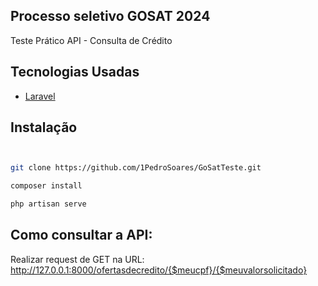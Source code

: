 ## Processo seletivo GOSAT 2024
Teste Prático API - Consulta de Crédito

## Tecnologias Usadas
- [Laravel](https://laravel.com/)

## Instalação


```sh


git clone https://github.com/1PedroSoares/GoSatTeste.git

composer install

php artisan serve

```
## Como consultar a API:

Realizar request de GET na URL: http://127.0.0.1:8000/ofertasdecredito/{$meucpf}/{$meuvalorsolicitado}
